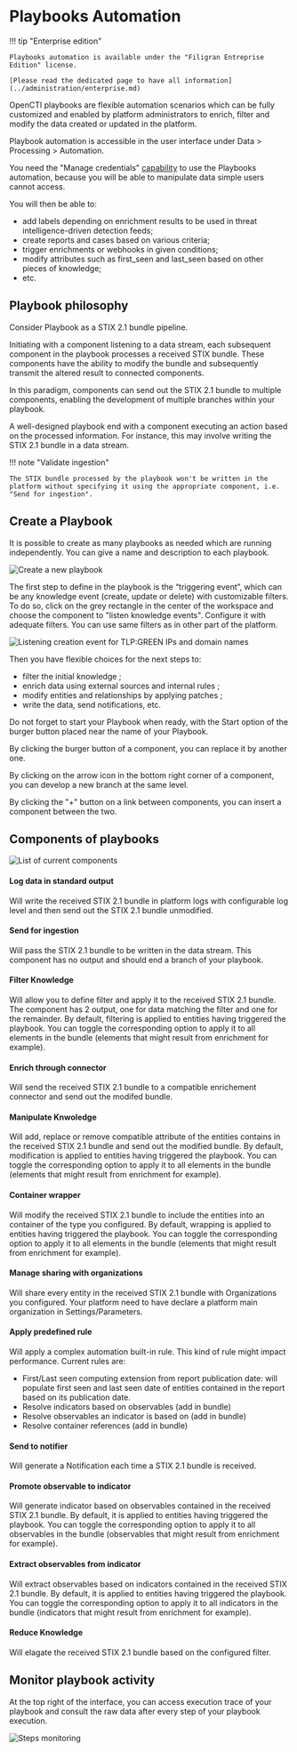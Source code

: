 # Playbooks Automation

!!! tip "Enterprise edition"

    Playbooks automation is available under the "Filigran Entreprise Edition" license.

    [Please read the dedicated page to have all information](../administration/enterprise.md)


OpenCTI playbooks are flexible automation scenarios which can be fully customized and enabled by platform administrators to enrich, filter and modify the data created or updated in the platform. 

Playbook automation is accessible in the user interface under Data > Processing > Automation.

You need the "Manage credentials" [capability](../administration/users.md) to use the Playbooks automation, because you will be able to manipulate data simple users cannot access.

You will then be able to:

* add labels depending on enrichment results to be used in threat intelligence-driven detection feeds;
* create reports and cases based on various criteria;
* trigger enrichments or webhooks in given conditions;
* modify attributes such as first_seen and last_seen based on other pieces of knowledge;
* etc.

## Playbook philosophy

Consider Playbook as a STIX 2.1 bundle pipeline. 

Initiating with a component listening to a data stream, each subsequent component in the playbook processes a received STIX bundle. These components have the ability to modify the bundle and subsequently transmit the altered result to connected components.

In this paradigm, components can send out the STIX 2.1 bundle to multiple components, enabling the development of multiple branches within your playbook.

A well-designed playbook end with a component executing an action based on the processed information. For instance, this may involve writing the STIX 2.1 bundle in a data stream.

!!! note "Validate ingestion"

    The STIX bundle processed by the playbook won't be written in the platform without specifying it using the appropriate component, i.e. "Send for ingestion".

## Create a Playbook

It is possible to create as many playbooks as needed which are running independently. You can give a name and description to each playbook.

![Create a new playbook](assets/playbook_create.png)

The first step to define in the playbook is the “triggering event”, which can be any knowledge event (create, update or delete) with customizable filters. To do so, click on the grey rectangle in the center of the workspace and choose the component to "listen knowledge events". Configure it with adequate filters. You can use same filters as in other part of the platform.

![Listening creation event for TLP:GREEN IPs and domain names](assets/playbook_listen.png)

Then you have flexible choices for the next steps to:

* filter the initial knowledge ;
* enrich data using external sources and internal rules ;
* modify entities and relationships by applying patches ;
* write the data, send notifications, etc.

Do not forget to start your Playbook when ready, with the Start option of the burger button placed near the name of your Playbook.

By clicking the burger button of a component, you can replace it by another one.

By clicking on the arrow icon in the bottom right corner of a component, you can develop a new branch at the same level.

By clicking the "+" button on a link between components, you can insert a component between the two.


## Components of playbooks

![List of current components](assets/playbook_components.png)

#### Log data in standard output
Will write the received STIX 2.1 bundle in platform logs with configurable log level and then send out the STIX 2.1 bundle unmodified.

#### Send for ingestion
Will pass the STIX 2.1 bundle to be written in the data stream. This component has no output and should end a branch of your playbook.

#### Filter Knowledge
Will allow you to define filter and apply it to the received STIX 2.1 bundle. The component has 2 output, one for data matching the filter and one for the remainder.
By default, filtering is applied to entities having triggered the playbook. You can toggle the corresponding option to apply it to all elements in the bundle (elements that might result from enrichment for example).

#### Enrich through connector
Will send the received STIX 2.1 bundle to a compatible enrichement connector and send out the modifed bundle.

#### Manipulate Knwoledge
Will add, replace or remove compatible attribute of the entities contains in the received STIX 2.1 bundle and send out the modified bundle.
By default, modification is applied to entities having triggered the playbook. You can toggle the corresponding option to apply it to all elements in the bundle (elements that might result from enrichment for example).

#### Container wrapper
Will modify the received STIX 2.1 bundle to include the entities into an container of the type you configured. 
By default, wrapping is applied to entities having triggered the playbook. You can toggle the corresponding option to apply it to all elements in the bundle (elements that might result from enrichment for example).

#### Manage sharing with organizations
Will share every entity in the received STIX 2.1 bundle with Organizations you configured. Your platform need to have declare a platform main organization in Settings/Parameters.

#### Apply predefined rule
Will apply a complex automation built-in rule. This kind of rule might impact performance. Current rules are:
* First/Last seen computing extension from report publication date: will populate first seen and last seen date of entities contained in the report based on its publication date.
* Resolve indicators based on observables (add in bundle)
* Resolve observables an indicator is based on (add in bundle)
* Resolve container references (add in bundle)

#### Send to notifier
Will generate a Notification each time a STIX 2.1 bundle is received.

#### Promote observable to indicator
Will generate indicator based on observables contained in the received STIX 2.1 bundle. 
By default, it is applied to entities having triggered the playbook. You can toggle the corresponding option to apply it to all observables in the bundle (observables that might result from enrichment for example).

#### Extract observables from indicator   
Will extract observables based on indicators contained in the received STIX 2.1 bundle. 
By default, it is applied to entities having triggered the playbook. You can toggle the corresponding option to apply it to all indicators in the bundle (indicators that might result from enrichment for example).

#### Reduce Knowledge
Will elagate the received STIX 2.1 bundle based on the configured filter.


## Monitor playbook activity

At the top right of the interface, you can access execution trace of your playbook and consult the raw data after every step of your playbook execution.

![Steps monitoring](assets/playbook_traces.png)


